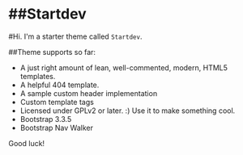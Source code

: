 
##Startdev
===

#Hi. I'm a starter theme called `Startdev`.

##Theme supports so far:

* A just right amount of lean, well-commented, modern, HTML5 templates.
* A helpful 404 template.
* A sample custom header implementation 
* Custom template tags
* Licensed under GPLv2 or later. :) Use it to make something cool.
* Bootstrap 3.3.5
* Bootstrap Nav Walker 

Good luck!
